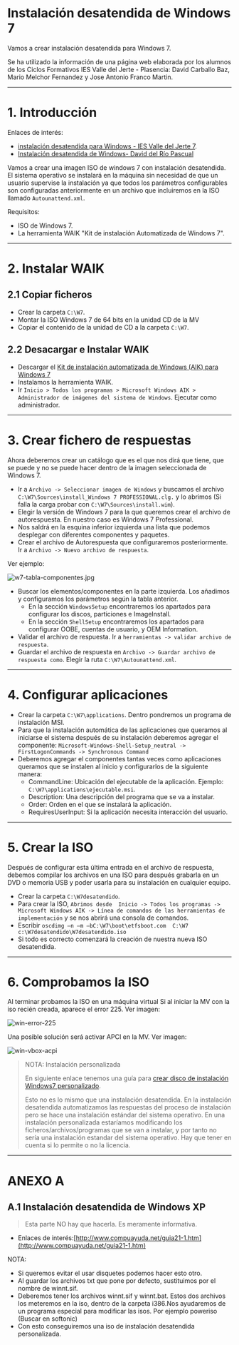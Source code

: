 
# Instalación desatendida de Windows 7

Vamos a crear instalación desatendida para Windows 7.

Se ha utilizado la información de una página web elaborada por los alumnos de
los Ciclos Formativos IES Valle del Jerte - Plasencia: David Carballo Baz,
Mario Melchor Fernandez y Jose Antonio Franco Martin.

---

# 1. Introducción

Enlaces de interés:
* [instalación desatendida para Windows - IES Valle del Jerte 7](http://informatica.iesvalledeljerteplasencia.es/wordpress/creacion-de-imagen-de-windows-7-con-instalacion-desatendida/).
* [Instalación desatendida de Windows- David del Río Pascual](http://www.daviddelrio.es/instalacion-desatendida-de-windows/)

Vamos a crear una imagen ISO de windows 7 con instalación desatendida.
El sistema operativo se instalará en la máquina sin necesidad de que un usuario supervise la instalación ya que todos los parámetros configurables son configuradas anteriormente en un archivo que incluiremos en la ISO llamado `Autounattend.xml`.

Requisitos:
* ISO de Windows 7.
* La herramienta WAIK "Kit de instalación Automatizada de Windows 7".

---

# 2. Instalar WAIK

## 2.1 Copiar ficheros

* Crear la carpeta `C:\W7`.
* Montar la ISO Windows 7 de 64 bits en la unidad CD de la MV
* Copiar el contenido de la unidad de CD a la carpeta `C:\W7`.

## 2.2 Desacargar e Instalar WAIK

* Descargar el [Kit de instalación automatizada de Windows (AIK) para Windows 7](https://www.microsoft.com/es-es/download/details.aspx?id=5753)
* Instalamos la herramienta WAIK.
* Ir `Inicio > Todos los programas > Microsoft Windows AIK > Administrador de imágenes del sistema de Windows`. Ejecutar como administrador.

---

# 3. Crear fichero de respuestas

Ahora deberemos crear un catálogo que es el que nos dirá que tiene, que se puede y no se puede hacer dentro de la imagen seleccionada de Windows 7.

* Ir a `Archivo -> Seleccionar imagen de Windows` y buscamos el archivo `C:\W7\Sources\install_Windows 7 PROFESSIONAL.clg.` y lo abrimos (Si falla la carga probar con `C:\W7\Sources\install.wim`).
* Elegir la versión de Windows 7 para la que queremos crear el archivo de autorespuesta.
En nuestro caso es Windows 7 Professional.
* Nos saldrá en la esquina inferior izquierda una lista que podemos desplegar con diferentes componentes y paquetes.
* Crear el archivo de Autorespuesta que configuraremos posteriormente. Ir a `Archivo -> Nuevo archivo de respuesta`.

Ver ejemplo:

![w7-tabla-componentes.jpg](./files/w7-tabla-componentes.jpg)

* Buscar los elementos/componentes en la parte izquierda. Los añadimos y configuramos los parámetros según la tabla anterior.
    * En la sección `WindowsSetup` encontraremos los apartados para configurar los discos, particiones e ImageInstall.
    * En la sección `ShellSetup` encontraremos los apartados para configurar OOBE, cuentas de usuario, y OEM Information.
* Validar el archivo de respuesta. Ir a `herramientas -> validar archivo de respuesta`.
* Guardar el archivo de respuesta en `Archivo -> Guardar archivo de respuesta como`. Elegir la ruta `C:\W7\Autounattend.xml`.

---

# 4. Configurar aplicaciones

* Crear la carpeta `C:\W7\applications`. Dentro pondremos un programa de instalación MSI.
* Para que la instalación automática de las aplicaciones que queramos al iniciarse el sistema después de su instalación deberemos agregar el componente:
`Microsoft-Windows-Shell-Setup_neutral -> FirstLogonCommands -> Synchronous Command`
* Deberemos agregar el componentes tantas veces como aplicaciones queramos que se instalen al inicio y configurarlos de la siguiente manera:
    * CommandLine: Ubicación del ejecutable de la aplicación. Ejemplo: `C:\W7\applications\ejecutable.msi`.
    * Description: Una descripción del programa que se va a instalar.
    * Order: Orden en el que se instalará la aplicación.
    * RequiresUserInput: Si la aplicación necesita interacción del usuario.

---

# 5. Crear la ISO

Después de configurar esta última entrada en el archivo de respuesta, debemos compilar los archivos en una ISO para después grabarla en un DVD o memoria USB y poder usarla para su instalación en cualquier equipo.

* Crear la carpeta `C:\W7desatendido`.
* Para crear la ISO, `Abrimos desde  Inicio -> Todos los programas -> Microsoft Windows AIK -> Línea de comandos de las herramientas de implementación` y se nos abrirá una consola de comandos.
* Escribir `oscdimg –n –m –bC:\W7\boot\etfsboot.com  C:\W7 c:\W7desatendido\W7desatendido.iso`
* Si todo es correcto comenzará la creación de nuestra nueva ISO desatendida.

---

# 6. Comprobamos la ISO

Al terminar probamos la ISO en una máquina virtual
Si al iniciar la MV con la iso recién creada, aparece el error 225.
Ver imagen:

![win-error-225](./files/win-error-225.jpg)

Una posible solución será activar APCI en la MV. Ver imagen:

![win-vbox-acpi](./files/win-vbox-acpi.png)

> NOTA: Instalación personalizada
>
> En siguiente enlace tenemos una guía para [crear disco de instalación Windows7 personalizado](http://computerhoy.com/paso-a-paso/software/crea-tu-propio-disco-instalacion-windows-7-desatendido-7294).
>
> Esto no es lo mismo que una instalación desatendida.
> En la instalación desatendida automatizamos las respuestas del proceso
de instalación pero se hace una instalación estándar del sistema operativo.
> En una instalación personalizada estaríamos modificando los ficheros/archivos/programas
que se van a instalar, y por tanto no sería una instalación estandar del sistema operativo.
>Hay que tener en cuenta si lo permite o no la licencia.

---

# ANEXO A

## A.1 Instalación desatendida de Windows XP

> Esta parte NO hay que hacerla. Es meramente informativa.

* Enlaces de interés:[http://www.compuayuda.net/guia21-1.htm](http://www.compuayuda.net/guia21-1.htm)

NOTA:
* Si queremos evitar el usar disquetes podemos hacer esto otro.
* Al guardar los archivos txt que pone por defecto, sustituimos por el nombre de winnt.sif.
* Deberemos tener los archivos winnt.sif y winnt.bat. Estos dos archivos los meteremos en la iso, dentro de la carpeta i386.Nos ayudaremos de un programa especial para modificar las isos. Por ejemplo poweriso (Buscar en softonic)
* Con esto conseguiremos una iso de instalación desatendida personalizada.
